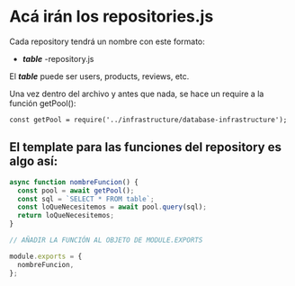 # Acá irán los repositories.js

Cada repository tendrá un nombre con este formato:

- **_table_** -repository.js

El **_table_** puede ser users, products, reviews, etc.

Una vez dentro del archivo y antes que nada, se hace un require a la función getPool():

    const getPool = require('../infrastructure/database-infrastructure');

## El template para las funciones del repository es algo así:

```javascript
async function nombreFuncion() {
  const pool = await getPool();
  const sql = `SELECT * FROM table`;
  const loQueNecesitemos = await pool.query(sql);
  return loQueNecesitemos;
}

// AÑADIR LA FUNCIÓN AL OBJETO DE MODULE.EXPORTS

module.exports = {
  nombreFuncion,
};
```
